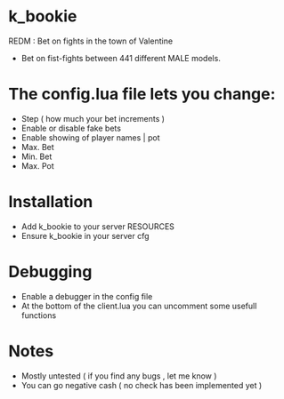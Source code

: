 # k_bookie
REDM : Bet on fights in the town of Valentine

- Bet on fist-fights between 441 different MALE models.

# The config.lua file lets you change:
- Step ( how much your bet increments )
- Enable or disable fake bets
- Enable showing of player names | pot
- Max. Bet
- Min. Bet
- Max. Pot

# Installation
- Add k_bookie to your server RESOURCES
- Ensure k_bookie in your server cfg

# Debugging
- Enable a debugger in the config file
- At the bottom of the client.lua you can uncomment some usefull functions

# Notes
- Mostly untested ( if you find any bugs , let me know )
- You can go negative cash ( no check has been implemented yet )

